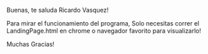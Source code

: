 Buenas, te saluda Ricardo Vasquez!

Para mirar el funcionamiento del programa,  Solo necesitas correr el LandingPage.html en chrome o navegador favorito para visualizarlo!

Muchas Gracias!
